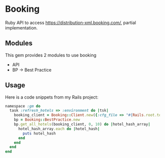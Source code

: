 # Booking

Ruby API to access https://distribution-xml.booking.com/, partial implementation.


## Modules

This gem provides 2 modules to use booking

- API
- BP -> Best Practice

## Usage

Here is a code snippets from my Rails project:

``` ruby
namespace :gm do
  task :refresh_hotels => :environment do |tsk|
    booking_client = Booking::Client.new({:cfg_file => "#{Rails.root.to_s}/config/database.yml"})
    bp = Booking::BestPractice.new
    bp.get_all_hotels(booking_client, 0, 10) do |hotel_hash_array|
      hotel_hash_array.each do |hotel_hash|
        puts hotel_hash
      end
    end
  end
end
``` 
